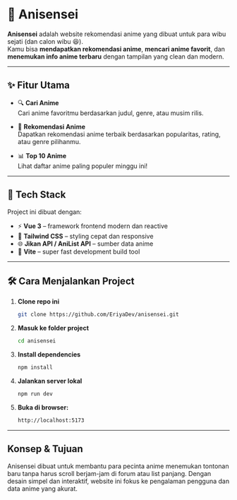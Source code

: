 <!-- # my-anime-list

This template should help get you started developing with Vue 3 in Vite.

## Recommended IDE Setup

[VSCode](https://code.visualstudio.com/) + [Volar](https://marketplace.visualstudio.com/items?itemName=Vue.volar) (and disable Vetur).

## Customize configuration

See [Vite Configuration Reference](https://vite.dev/config/).

## Project Setup

```sh
npm install
```

### Compile and Hot-Reload for Development

```sh
npm run dev
```

### Compile and Minify for Production

```sh
npm run build
```

### Lint with [ESLint](https://eslint.org/)

```sh
npm run lint
``` -->

# 🎌 Anisensei

**Anisensei** adalah website rekomendasi anime yang dibuat untuk para wibu sejati (dan calon wibu 😆).  
Kamu bisa **mendapatkan rekomendasi anime**, **mencari anime favorit**, dan **menemukan info anime terbaru** dengan tampilan yang clean dan modern.

---

## ✨ Fitur Utama

- 🔍 **Cari Anime**  
  Cari anime favoritmu berdasarkan judul, genre, atau musim rilis.

- 🌟 **Rekomendasi Anime**  
  Dapatkan rekomendasi anime terbaik berdasarkan popularitas, rating, atau genre pilihanmu.

- 📊 **Top 10 Anime**  
  Lihat daftar anime paling populer minggu ini!

---

## 🧩 Tech Stack

Project ini dibuat dengan:

- ⚡ **Vue 3** – framework frontend modern dan reactive
- 🎨 **Tailwind CSS** – styling cepat dan responsive
- 🌐 **Jikan API / AniList API** – sumber data anime
- 🚀 **Vite** – super fast development build tool

---

## 🛠️ Cara Menjalankan Project

1. **Clone repo ini**

   ```bash
   git clone https://github.com/EriyaDev/anisensei.git

   ```

2. **Masuk ke folder project**

   ```bash
   cd anisensei

   ```

3. **Install dependencies**

   ```bash
   npm install

   ```

4. **Jalankan server lokal**

   ```bash
   npm run dev

   ```

5. **Buka di browser:**
   ```bash
   http://localhost:5173
   ```

---

## Konsep & Tujuan

Anisensei dibuat untuk membantu para pecinta anime menemukan tontonan baru tanpa harus scroll berjam-jam di forum atau list panjang.
Dengan desain simpel dan interaktif, website ini fokus ke pengalaman pengguna dan data anime yang akurat.
